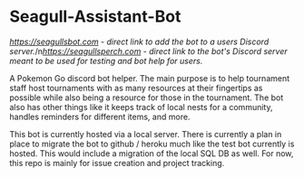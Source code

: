 # Seagull-Assistant-Bot
*https://seagullsbot.com - direct link to add the bot to a users Discord server.*/n*https://seagullsperch.com - direct link to the bot's Discord server meant to be used for testing and bot help for users.*

A Pokemon Go discord bot helper. The main purpose is to help tournament staff host tournaments with as many resources at their fingertips as possible while also being a resource for those in the tournament. The bot also has other things like it keeps track of local nests for a community, handles reminders for different items, and more.

This bot is currently hosted via a local server. There is currently a plan in place to migrate the bot to github / heroku much like the test bot currently is hosted. This would include a migration of the local SQL DB as well. For now, this repo is mainly for issue creation and project tracking.
